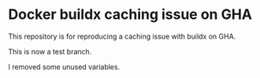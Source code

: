 # Docker buildx caching issue on GHA

This repository is for reproducing a caching issue with buildx on GHA.

This is now a test branch.

I removed some unused variables.
